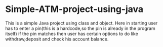 # Simple-ATM-project-using-java
This is a simple Java project using class and object. Here in starting user has to enter a pin(this is a hardcode,so the pin is already in the program itself) if the pin matches then user has certain options to do like withdraw,deposit and check his account balance.
